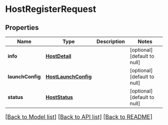 # HostRegisterRequest
## Properties

Name | Type | Description | Notes
------------ | ------------- | ------------- | -------------
**info** | [**HostDetail**](HostDetail.md) |  | [optional] [default to null]
**launchConfig** | [**HostLaunchConfig**](HostLaunchConfig.md) |  | [optional] [default to null]
**status** | [**HostStatus**](HostStatus.md) |  | [optional] [default to null]

[[Back to Model list]](../README.md#documentation-for-models) [[Back to API list]](../README.md#documentation-for-api-endpoints) [[Back to README]](../README.md)

<style>
     p, ul, ol, li { font-size: 18px !important;}
</style>

